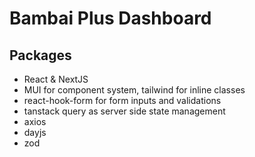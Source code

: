 # Bambai Plus Dashboard

## Packages

- React & NextJS
- MUI for component system, tailwind for inline classes
- react-hook-form for form inputs and validations
- tanstack query as server side state management
- axios
- dayjs
- zod